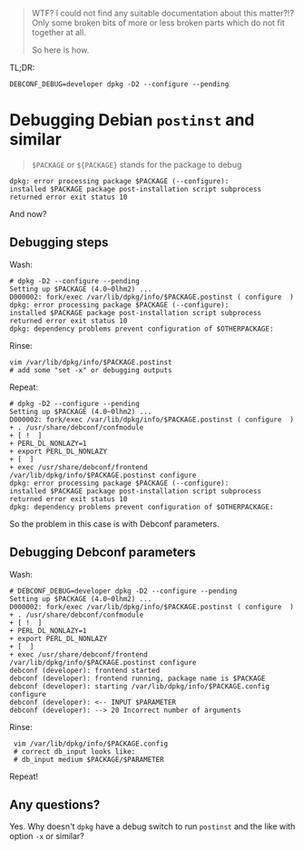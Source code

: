 > WTF?  I could not find any suitable documentation about this matter?!?
> Only some broken bits of more or less broken parts which do not fit together at all.
>
> So here is how.

TL;DR:

    DEBCONF_DEBUG=developer dpkg -D2 --configure --pending


# Debugging Debian `postinst` and similar

> `$PACKAGE` or `${PACKAGE}` stands for the package to debug

    dpkg: error processing package $PACKAGE (--configure):
    installed $PACKAGE package post-installation script subprocess returned error exit status 10

And now?


## Debugging steps

Wash:

    # dpkg -D2 --configure --pending
    Setting up $PACKAGE (4.0~0lhm2) ...
    D000002: fork/exec /var/lib/dpkg/info/$PACKAGE.postinst ( configure  )
    dpkg: error processing package $PACKAGE (--configure):
    installed $PACKAGE package post-installation script subprocess returned error exit status 10
    dpkg: dependency problems prevent configuration of $OTHERPACKAGE:

Rinse:

    vim /var/lib/dpkg/info/$PACKAGE.postinst
    # add some "set -x" or debugging outputs

Repeat:

    # dpkg -D2 --configure --pending
    Setting up $PACKAGE (4.0~0lhm2) ...
    D000002: fork/exec /var/lib/dpkg/info/$PACKAGE.postinst ( configure  )
    + . /usr/share/debconf/confmodule
    + [ !  ]
    + PERL_DL_NONLAZY=1
    + export PERL_DL_NONLAZY
    + [  ]
    + exec /usr/share/debconf/frontend /var/lib/dpkg/info/$PACKAGE.postinst configure 
    dpkg: error processing package $PACKAGE (--configure):
    installed $PACKAGE package post-installation script subprocess returned error exit status 10
    dpkg: dependency problems prevent configuration of $OTHERPACKAGE:

So the problem in this case is with Debconf parameters.

## Debugging Debconf parameters

Wash:

    # DEBCONF_DEBUG=developer dpkg -D2 --configure --pending
    Setting up $PACKAGE (4.0~0lhm2) ...
    D000002: fork/exec /var/lib/dpkg/info/$PACKAGE.postinst ( configure  )
    + . /usr/share/debconf/confmodule
    + [ !  ]
    + PERL_DL_NONLAZY=1
    + export PERL_DL_NONLAZY
    + [  ]
    + exec /usr/share/debconf/frontend /var/lib/dpkg/info/$PACKAGE.postinst configure 
    debconf (developer): frontend started
    debconf (developer): frontend running, package name is $PACKAGE
    debconf (developer): starting /var/lib/dpkg/info/$PACKAGE.config configure 
    debconf (developer): <-- INPUT $PARAMETER
    debconf (developer): --> 20 Incorrect number of arguments

Rinse:

     vim /var/lib/dpkg/info/$PACKAGE.config
     # correct db_input looks like:
     # db_input medium $PACKAGE/$PARAMETER

Repeat!


## Any questions?

Yes.  Why doesn't `dpkg` have a debug switch to run `postinst` and the like with option `-x` or similar?
